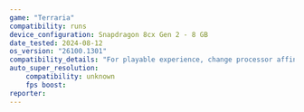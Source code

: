 ```yaml
---
game: "Terraria"
compatibility: runs
device_configuration: Snapdragon 8cx Gen 2 - 8 GB
date_tested: 2024-08-12
os_version: "26100.1301"
compatibility_details: "For playable experience, change processor affinity of Terraria.exe in Task Manager to not include \"All Processors\" option."
auto_super_resolution:
    compatibility: unknown
    fps boost: 
reporter: 
---
```

